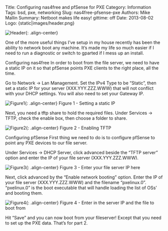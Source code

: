 Title: Configuring nas4free and pfSense for PXE
Category: Information
Tags: bsd, pxe, networking
Slug: nas4free-pfsense-pxe
Authors: Mike Mallin
Summary: Netboot makes life easy!
gittime: off
Date: 2013-08-02
Logo: {static|images/header.png}

![Header]({static|images/header.png}){: .align-center}

One of the more useful things I’ve setup in my house recently has been the ability to network boot any machine. It’s made my life so much easier if I need to run a diagnostic or switch to gparted if I mess up an install.

Configuring nas4free
In order to boot from the file server, we need to have a static IP on it so that pfSense points PXE clients to the right place, all the time.

Go to Network -> Lan Management. Set the IPv4 Type to be “Static”, then set a static IP for your server (XXX.YYY.ZZZ.WWW) that will not conflict with your DHCP settings. You will also need to set your Gateway IP.

![Figure1]({static|images/figure1.jpg}){: .align-center}
Figure 1 - Setting a static IP

Next, you need a tftp share to hold the required files. Under Services -> TFTP, check the enable box, then choose a folder to share.

![Figure2]({static|images/figure2.jpg"){: .align-center}
Figure 2 - Enabling TFTP

Configuring pfSense
First thing we need to do is to configure pfSense to point any PXE devices to our file server.

Under Services -> DHCP Server, click advanced beside the “TFTP server” option and enter the IP of your file server (XXX.YYY.ZZZ.WWW).

![Figure3]({static|images/figure3.jpg}){: .align-center}
Figure 3 - Enter your file server IP here

Next, click advanced by the “Enable network booting” option. Enter the IP of your file server (XXX.YYY.ZZZ.WWW) and the filename “pxelinux.0”. “pxelinux.0” is the boot executable that will handle loading the list of OSs’ and booting them.

![Figure4]({static|images/figure4.jpg}){: .align-center}
Figure 4 - Enter in the server IP and the file to boot from

Hit “Save” and you can now boot from your fileserver! Except that you need to set up the PXE data. That’s for part 2.

